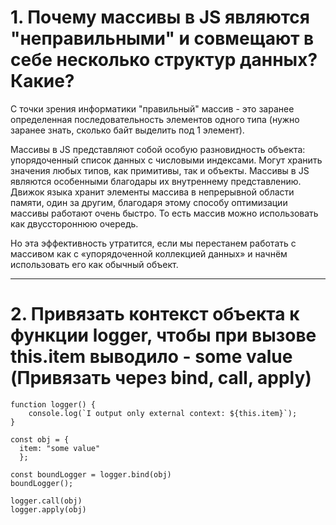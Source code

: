 # 1. Почему массивы в JS являются "неправильными" и совмещают в себе несколько структур данных? Какие?

С точки зрения информатики "правильный" массив - это заранее определенная последовательность элементов одного типа (нужно заранее знать, сколько байт выделить под 1 элемент). 

Массивы в JS представляют собой особую разновидность объекта: упорядоченный список данных с числовыми индексами. Могут хранить значения любых типов, как примитивы, так и объекты. Массивы в JS являются особенными благодары их внутреннему представлению. Движок языка хранит элементы массива в непрерывной области памяти, один за другим, благодаря этому способу оптимизации массивы работают очень быстро. То есть массив можно использовать как двусстороннюю очередь.

Но эта эффективность утратится, если мы перестанем работать с массивом как с «упорядоченной коллекцией данных» и начнём использовать его как обычный объект.

---

# 2. Привязать контекст объекта к функции logger, чтобы при вызове this.item выводило - some value (Привязать через bind, call, apply)

```
function logger() {
    console.log(`I output only external context: ${this.item}`);
}

const obj = { 
  item: "some value" 
  };

const boundLogger = logger.bind(obj)
boundLogger();

logger.call(obj)
logger.apply(obj)
```

